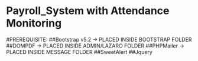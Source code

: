 # Payroll_System with Attendance Monitoring


#PREREQUISITE:
 	##Bootstrap v5.2 -> PLACED INSIDE BOOTSTRAP FOLDER
 	##DOMPDF  -> PLACED INSIDE ADMIN/LAZARO FOLDER
 	##PHPMailer -> PLACED INSIDE MESSAGE FOLDER
 	##SweetAlert 
 	##Jquery
